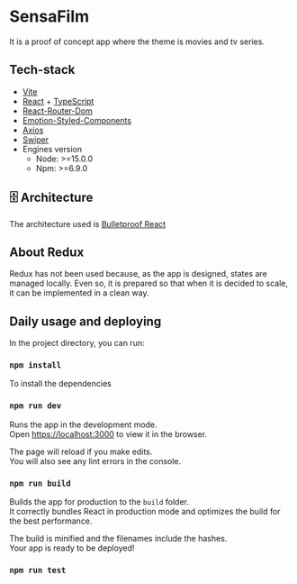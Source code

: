 # SensaFilm

It is a proof of concept app where the theme is movies and tv series.

## Tech-stack

- [Vite](https://vitejs.dev/)
- [React](https://es.reactjs.org/) + [TypeScript](https://www.typescriptlang.org/)
- [React-Router-Dom](https://v5.reactrouter.com/web/guides/quick-start)
- [Emotion-Styled-Components](https://emotion.sh/docs/styled)
- [Axios](https://github.com/axios/axios)
- [Swiper](https://swiperjs.com/react)
- Engines version
  - Node: >=15.0.0
  - Npm: >=6.9.0


## 🗄️ Architecture

The architecture used is [Bulletproof React](https://github.com/alan2207/bulletproof-react)


## About Redux

Redux has not been used because, as the app is designed, states are managed locally. Even so, it is prepared so that when it is decided to scale, it can be implemented in a clean way.

## Daily usage and deploying

In the project directory, you can run:

### `npm install`

To install the dependencies

### `npm run dev`

Runs the app in the development mode.<br />
Open [https://localhost:3000](https://localhost:3000) to view it in the browser.

The page will reload if you make edits.<br />
You will also see any lint errors in the console.

### `npm run build`

Builds the app for production to the `build` folder.<br />
It correctly bundles React in production mode and optimizes the build for the best performance.

The build is minified and the filenames include the hashes.<br />
Your app is ready to be deployed!

### `npm run test`
